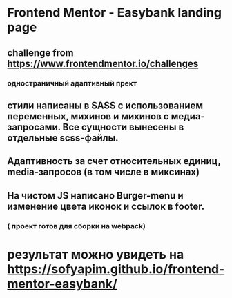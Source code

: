 # Frontend Mentor - Easybank landing page
## challenge from https://www.frontendmentor.io/challenges
### одностраничный адаптивный прект 
## стили написаны в SASS  с использованием переменных, михинов и михинов с медиа-запросами. Все сущности вынесены в отдельные scss-файлы.
## Адаптивность за счет относительных единиц, media-запросов (в том числе в миксинах)
## На чистом JS написано Burger-menu и изменение цвета иконок и ссылок в footer.

###  ( проект готов для сборки на  webpack)
# результат можно увидеть на https://sofyapim.github.io/frontend-mentor-easybank/

